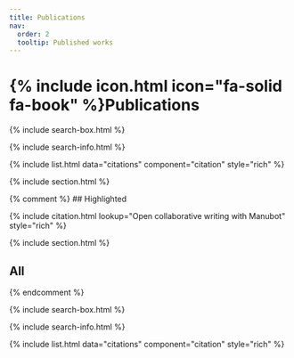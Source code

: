 ```yaml
---
title: Publications
nav:
  order: 2
  tooltip: Published works
---
```


# {% include icon.html icon="fa-solid fa-book" %}Publications

{% include search-box.html %}

{% include search-info.html %}

{% include list.html data="citations" component="citation" style="rich" %}









{% include section.html %}

{% comment %} ## Highlighted

{% include citation.html lookup="Open collaborative writing with Manubot" style="rich" %}

{% include section.html %}

## All
{% endcomment %}

{% include search-box.html %}

{% include search-info.html %}

{% include list.html data="citations" component="citation" style="rich" %}

